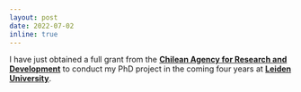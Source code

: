 ```yaml
---
layout: post
date: 2022-07-02
inline: true
---
```


I have just obtained a full grant from the <a href="https://www.anid.cl/" target="_blank"><strong>Chilean Agency for Research and Development</strong></a> to conduct my PhD project in the coming four years at <a href="https://www.universiteitleiden.nl/en" target="_blank"><strong>Leiden University</strong></a>.
